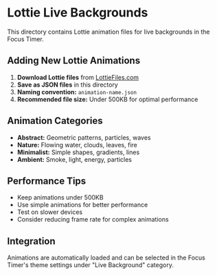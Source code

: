 # Lottie Live Backgrounds

This directory contains Lottie animation files for live backgrounds in the Focus Timer.

## Adding New Lottie Animations

1. **Download Lottie files** from [LottieFiles.com](https://lottiefiles.com/)
2. **Save as JSON files** in this directory
3. **Naming convention:** `animation-name.json`
4. **Recommended file size:** Under 500KB for optimal performance

## Animation Categories

- **Abstract:** Geometric patterns, particles, waves
- **Nature:** Flowing water, clouds, leaves, fire
- **Minimalist:** Simple shapes, gradients, lines
- **Ambient:** Smoke, light, energy, particles

## Performance Tips

- Keep animations under 500KB
- Use simple animations for better performance
- Test on slower devices
- Consider reducing frame rate for complex animations

## Integration

Animations are automatically loaded and can be selected in the Focus Timer's theme settings under "Live Background" category.


